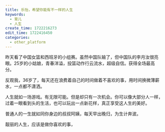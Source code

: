 ```yaml
---
title: 乐怡，希望你能有不一样的人生
keywords:
  - 育儿
  - 人生
create_time: 1722216273
edit_time: 1722416450
categories:
  - other_platform
---
```



昨天看了中国女篮和西班牙的小组赛。虽然中国队输了，但中国队的李月汝很亮眼。25岁的小姑娘，青春洋溢，投篮动作行云流水，超级自信。获得全场最高分。

反观我，36岁了，每天还在浪费着自己的时间做着不喜欢的事，用时间换微薄薪水，一点都不潇洒。

人生就如一场游戏。有无限可能。但是却只有一次机会。你可以像大部分人一样，过着一眼看到头的生活，也可以玩出一点新花样，真正享受这人生的美好。

普通人的一生就如同你身边的叔叔阿姨，每天早出晚归，为生计奔波。

靓丽的人生，应该是做你喜欢的事，

